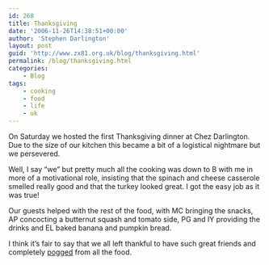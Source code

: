```yaml
---
id: 268
title: Thanksgiving
date: '2006-11-26T14:38:51+00:00'
author: 'Stephen Darlington'
layout: post
guid: 'http://www.zx81.org.uk/blog/thanksgiving.html'
permalink: /blog/thanksgiving.html
categories:
    - Blog
tags:
    - cooking
    - food
    - life
    - uk
---
```


On Saturday we hosted the first Thanksgiving dinner at Chez Darlington. Due to the size of our kitchen this became a bit of a logistical nightmare but we persevered.

Well, I say “we” but pretty much all the cooking was down to B with me in more of a motivational role, insisting that the spinach and cheese casserole smelled really good and that the turkey looked great. I got the easy job as it was true!

Our guests helped with the rest of the food, with MC bringing the snacks, AP concocting a butternut squash and tomato side, PG and IY providing the drinks and EL baked banana and pumpkin bread.

I think it’s fair to say that we all left thankful to have such great friends and completely [pogged](http://bcuk.blogspot.com/2006/10/britishisms.html "Another Britishism for B") from all the food.